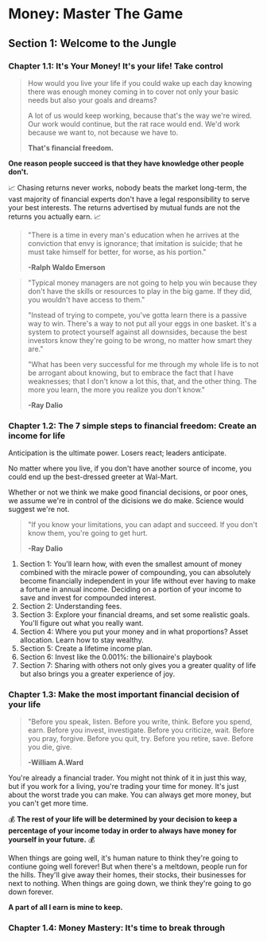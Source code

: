 # Money: Master The Game

## Section 1: Welcome to the Jungle

### Chapter 1.1: It's Your Money! It's your life! Take control

> How would you live your life if you could wake up each day knowing there was enough money coming in to cover not only your basic needs but also your goals and dreams? 
>
> A lot of us would keep working, because that's the way we're wired. Our work would continue, but the rat race would end. We'd work because we want to, not because we have to.
>
> **That's financial freedom.**

**One reason people succeed is that they have knowledge other people don't.**

📈 Chasing returns never works, nobody beats the market long-term, the vast majority of financial experts don't have a legal responsibility to serve your best interests. The returns advertised by mutual funds are not the returns you actually earn. 📈 

> "There is a time in every man's education when he arrives at the conviction that envy is ignorance; that imitation is suicide; that he must take himself for better, for worse, as his portion."
>
> **-Ralph Waldo Emerson**

> "Typical money managers are not going to help you win because they don't have the skills or resources to play in the big game. If they did, you wouldn't have access to them."
>
> "Instead of trying to compete, you've gotta learn there is a passive way to win. There's a way to not put all your eggs in one basket. It's a system to protect yourself against all downsides, because the best investors know they're going to be wrong, no matter how smart they are."
>
> "What has been very successful for me through my whole life is to not be arrogant about knowing, but to embrace the fact that I have weaknesses; that I don't know a lot this, that, and the other thing. The more you learn, the more you realize you don't know."
>
> **-Ray Dalio**

### Chapter 1.2: The 7 simple steps to financial freedom: Create an income for life

Anticipation is the ultimate power. Losers react; leaders anticipate.

No matter where you live, if you don't have another source of income, you could end up the best-dressed greeter at Wal-Mart.

Whether or not we think we make good financial decisions, or poor ones, we assume we're in control of the dicisions we do make. Science would suggest we're not.

> "If you know your limitations, you can adapt and succeed. If you don't know them, you're going to get hurt.
>
> **-Ray Dalio**

1. Section 1: You'll learn how, with even the smallest amount of money combined with the miracle power of compounding, you can absolutely become financially independent in your life without ever having to make a fortune in annual income. Deciding on a portion of your income to save and invest for compounded interest.
2. Section 2: Understanding fees.
3. Section 3: Explore your financial dreams, and set some realistic goals. You'll figure out what you really want.
4. Section 4: Where you put your money and in what proportions? Asset allocation. Learn how to stay wealthy.
5. Section 5: Create a lifetime income plan.
6. Section 6: Invest like the 0.001%: the billionaire's playbook
7. Section 7: Sharing with others not only gives you a greater quality of life but also brings you a greater experience of joy.

### Chapter 1.3: Make the most important financial decision of your life

> "Before you speak, listen. Before you write, think. Before you spend, earn. Before you invest, investigate. Before you criticize, wait. Before you pray, forgive. Before you quit, try. Before you retire, save. Before you die, give.
>
> **-William A.Ward**

You're already a financial trader. You might not think of it in just this way, but if you work for a living, you're trading your time for money. It's just about the worst trade you can make. You can always get more money, but you can't get more time.

💰 **The rest of your life will be determined by your decision to keep a percentage of your income today in order to always have money for yourself in your future.** 💰

When things are going well, it's human nature to think they're going to contiune going well forever! But when there's a meltdown, people run for the hills. They'll give away their homes, their stocks, their businesses for next to nothing. When things are going down, we think they're going to go down forever.

**A part of all I earn is mine to keep.**

### Chapter 1.4: Money Mastery: It's time to break through



